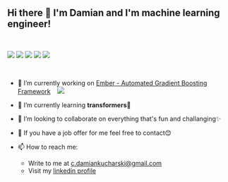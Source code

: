## Hi there 👋 I'm Damian and I'm machine learning engineer!
</br>

![](https://img.shields.io/badge/OS-Linux-informational?style=flat&logo=linux&logoColor=white&color=ff944d)
![](https://img.shields.io/badge/Code-Python-informational?style=flat&logo=python&logoColor=white&color=ff944d)
![](https://img.shields.io/badge/Tools-Docker-informational?style=flat&logo=docker&logoColor=white&color=ff944d)
![](https://img.shields.io/badge/Tools-TensorFlow-informational?style=flat&logo=TensorFlow&logoColor=white&color=ff944d)
![](https://img.shields.io/badge/Tools-PyTorch-informational?style=flat&logo=PyTorch&logoColor=white&color=ff944d)


</br>

- 🔭 I’m currently working on [Ember - Automated Gradient Boosting Framework](https://github.com/damiankucharski/Ember) &nbsp;&nbsp;  ![](https://img.shields.io/github/stars/damiankucharski/Ember?style=social)
- 🌱 I’m currently learning **transformers**🤖
- 👯 I’m looking to collaborate on everything that's fun and challanging✨
- 👔 If you have a job offer for me feel free to contact😊
- 📫 How to reach me: 

    - Write to me at <a href="mailto:c.damiankucharski@gmail.com">c.damiankucharski@gmail.com</a>
    - Visit my [linkedin profile](https://www.linkedin.com/in/damian-kucharski/)




